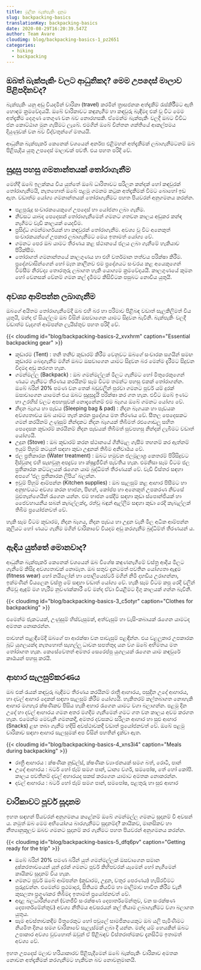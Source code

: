 ```yaml
---
title: මූලික බැක්පැකිං දැනුම
slug: backpacking-basics
translationKey: backpacking-basics
date: 2020-08-29T16:20:39.547Z
author: Team Avare
cloudimg: blog/backpacking-basics-1_pz2651
categories:
  - hiking
  - backpacking
---
```

## ඔබත් බැක්පැකිං වලට ආධුනිකද? මෙම උපදෙස් මාලාව පිළිපදිනවද?

බැක්පැකිං යනු අඩු වියදමින් චාරිකා (travel) කරමින් ත්‍රාසජනක අත්දැකීම් රැස්කිර්‍රීමට ඇති හොඳම
ක්‍රමවේදයයි. ඔබේ චාරිකාවට කඳුනැගීම හා කඳවුරු බැඳීමද එක් වූ විට මෙම අත්දැකීම දෙගුණ තෙගුණ වන
බව නොරහසකි. ඒමෙන්ම බැක්පැකිං වලදී ඔබට විවිධ ජන කොට්ඨාශ මුන ගැසීමට ලැබේ. එමගින් ඔබේ
චින්තන ශක්තියේ ආකල්පමය දියුණුවක් වන බව විද්වතුන්ගේ මතයයි.

ආධුනික බැක්පැකර් කෙනෙක් වශයෙන් අ‍ර්නඝ එළිමහන් අත්දැකීමක් ලබාගැනීමටනම් ඔබ පිළිපැදිය යුතු උපදෙස් මාලාවක් පවතී. එය පහත පරිදි වේ.

## සුදුසු පහසු ගමනාන්තයක් තෝරාගැනීම

මෙහිදී ඔබේ ඉලක්කය විය යුත්තේ ඔබේ ධාරිතාවට සරිලන කන්දක් හෝ කඳවුරක් තෝරාගැනීමයි, නැතහොත් ඔබේ පළමු ගමනම කටුක අත්දැකීමක් වීමට බොහෝ ඉඩ ඇත. වඩාත්ම යෝග්‍ය ගමනාන්තයක් තෝරාගැනීමට පහත පියවරන් අනුගමනය කරන්න.

* පළපුරුදු සංචාරකයෙකුගේ උපදෙස් හා යෝජනා ලබා ගැනීම.
* නිවසට යාබද පෙදෙසක් තෝරාගැනීමෙන් ගමනට ගතවන කාලය අඩුකර කන්ඳ නැගීමට වැඩි කාලයක් යෙදවීම.
* ප්‍රසිද්ධ ගමන්මාර්ගයක් හා කඳවුරක් තෝරාගැනීම. අවශ්‍ය වූ විට අනෙකුත් සංචාරකයන්ගේ උපකාර ලබාගැනීමට මෙය ඉතාමත් යෝග්‍ය වේ.
* ගමනට පෙර ඔබ යාමට තීරණය කළ ස්ථානයේ ජලය ලබා ගැනීමේ හැකියාව පිරික්සීම.
* තෝරාගත් ගමනාන්තයේ කාලගුණය හා එහි වර්තමාන තත්වය පරික්ෂා කිරීම. ප්‍රදේශවාසින්ගෙන් හෝ මෑත කාලීනව එම ප්‍රදේශයට සංචරය කළ අයෙකුගෙන් විමසීම නිරවද්‍ය තොරතුරු ලබාගත හැකි යොග්‍යම ක්‍රමවේදයයි. කාලගුණයේ කුමන හෝ වෙනසක් වේනම් ගමන කල් දැමීමට කිසිවිටක පසුබට නොවිය යුතුයි.

## අවශ්‍ය ආම්පන්න ලබාගැනීම

ඔබගේ අයිතම තෝරාගැනීමේදී ඔබ එහි බර හා පරිමාව පිළිබඳ වඩාත් සැලකිලිමත් විය යුතුයි, මන්ද ඒ සියල්ලම ඔබ විසින් ඔසවාගෙන යාමට සිදුවන බැවිනි. බැක්පැකිං වලදී වඩාත්ම වැදගත් ආම්පන්න ලැයිස්තුව පහත පරිදි වේ.

{{< cloudimg id="blog/backpacking-basics-2_xvxhrm" caption="Essential backpacking gear" >}}

* කූඩාරම (Tent) : තනි තනිව කුඩාරම් කිරීම වෙනුවට ඔබගේ සංචාරක සගයින් සමඟ කුඩාරම බෙදාගැනීම මගින් ඔබට ඔසවාගෙන යාමට සිදුවන බර මෙන්ම දැරීමට සිදුවන විදමද අඩු කරගත හැක.
* ගමන්මල්ල (Backpack) : ඔබ ගමන්මල්ලක් මිලට ගැනීමට හෝ මිතුරෙකුගෙන් ණයට ගැනීමට තීරණය කරයිනම් සෑම විටම තමන්ට පහසු එකක් තෝරාගන්න. ඔබේ බරින් 20% පමණ වන තෙක් බඩුවලින් පුරවා ගමනට පූර්ව යම් දුරක් ඔසාවාගෙන යාමෙන් එය ඔබට සුදුසුදැයි පරික්ෂා කර ගත හැක. එවිට ඔබේ ඉණට හා උරහිස් වලට අපහසුවක් නොදැනේනම් එම බෑගය ඔබේ ගමනට යෝග්‍ය වේ.
* නිදන බෑගය හා පෑඩය (Sleeping bag &amp; pad) : නිදන බෑගයක හා පෑඩයක අවශ්‍යතාවය ඔබ යාමට තැත් කරන ප්‍රදේශය මත තීරණය වේ. සීතල පෙදෙසකට ගමන් කරයිනම් උණුසුම් නින්දකට නිදන බෑගයක් තිබීමත් රළුගොඩලු සහිත පෙදෙසක කූඩාරම් කරයිනම් නිදන පෑඩයක් තිබීමත් සුවපහසු නින්දක් ලැබීමට වඩාත් යෝග්‍යයි.
* උදුන (Stove) : ඔබ කූඩාරම් කරන ස්ථානයේ ගිනිමැල ගැසීම තහනම් කර ඇත්නම් ඉයුම් පිහුම් කටයුත් සඳහා කුඩා උඳුනක් තිබීම අනිවාර්‍යය වේ.
* ජල ප්‍රතිකාරක (Water treatment) : ඔබට හමුවන ජලමූලාශ්‍ර කෙතරම් පිරිසිදුවට දිස්වුනද එහි සැඟවුනු අපද්‍රව්‍ය හා ක්ෂුද්‍රජීවීන් පැවතිය හැක. එමනිසා සෑම විටම ජල ප්‍රතිකාරක කට්ටලයක් රැගෙන යාම බුද්ධිමත් තීරණයක් වේ. වැඩි විස්තර සඳහා අපගේ ‘ජල ප්‍රතිකාරක ලිපිය’ බලන්න.
* ඉවුම් පිහුම් ආම්පන්න (Kitchen supplies) : ඔබ සැලසුම් කළ ආහාර පිසීමට හා අනුභවයට අවශ්‍ය කරන භාජන, පිඟන්, කෝප්ප හා අනෙකුත් උපකරණ නිවසේ මුළුතැන්ගෙයින් රැගෙන යන්න. එම භාජන සේදීම සඳහා කුඩා ස්පොන්ජියක් හා ජෛවහායනීය සබන් කැබල්ලක්ද, රත්වූ බඳුන් ඇල්ලීම සඳහා කුඩා රෙදි කැබැල්ලක් තිබීම ප්‍රයෝජනවත් වේ.

හැකි සෑම විටම කූඩාරම, නිදන බෑගය, නිදන පෑඩය හා උදුන වැනි මිල අධික ආම්පන්න කුලියට හෝ ණයට ගැනීම මගින් චාරිකාවේ වියදම අඩු කරගැනීම බුද්ධිම්ත් තීරණයන්‍ ය.

## ඇඳිය යුත්තේ මොනවාද?

ආධුනික බැක්පැකර් කෙනෙක් වශයෙන් ඔබ විශේෂ කඳුණනැගීමේ වස්ත්‍ර ආදිය මිලට ගැනීමේ කිසිදු අවශ්‍යතාවක් නොමැත. ඔබ සතුව දැනටමත් පවතින යෝග්‍යතා ඇඳුම (fitness wear) හෝ නයිලෝන් හා පොලියෙස්ටර් මගින් නිමි දහඩිය උරාගන්නා, ඉක්මණින් වියලෙන වස්ත්‍ර මේ සඳහා වඩාත් යෝග්‍ය වේ. හැකි සෑම විටම කපු රෙදි වලින් නිමවූ ඇඳුම් මග හැරීම නුවණක්කාරී වේ මන්ද ඒවා වියළීමට දිගු කාලයක් ගන්න බැවිනි.

{{< cloudimg id="blog/backpacking-basics-3_c5otyr" caption="Clothes for backpacking" >}}

එමෙන්ම ජැකටයක්, උණුසුම් හිස්වැසුමක්, අත්වැසුම් හා වැසි-කබායක් රැගෙන යාමටද අමතක නොකරන්න.

පාවහන් පැළඳීමේදී ඔබගේ පා ආරක්ෂා වන පාවැසුම් පළඳින්න. එය වළලුකාර උපකාරක බූට් යුගලයක්ද නැතහොත් සැහල්ලු ධාවන සපත්තුද යන වග ඔබේ අභිමතය මත තෝරාගත හැක. කෙසේවෙතත් අමතර සෙරෙප්පු යුගලයක් රැගෙන යාම කඳවුරේ කාර්‍යයන් පහසු කරයි.

## ආහාර සැලසුම්කරණය

ඔබ එක් රැයක් කඳවුරු බැඳීමට තීරණය කරයිනම් රාත්‍රී ආහාරය, පසුදින උදේ ආහාරය, හා දවල් ආහාර දෙකක් සඳහා සැලසුම් කිරීම යෝග්‍යයි. හැකිතරම් කල්තබාගත නොහැකි ආහාර මගහැර ක්ෂණිකව පිසිය හැකි අහාර රැගෙන යාමට වගා බලාගන්න. පළමු දින උදේ හා දවල් ආහාරය ගමන අතර මගදීම ගැනීමෙන් ගමට ගත වන කාලය අවම කරගත හැක. එමෙන්ම මෙවැනි ගමනකදී, අමතර දවසකට සරිලන ආහාර හා සුළු ආහාර (Snacks) ළඟ තබා ගැනීම හදිසි අවස්ථාවකදී වඩාත් ප්‍රයෝජනවත් වේ. ඔබේ පළමු චාරිකාව සඳහා ආහාර සැලසුමක් අප විසින් පහතින් දැක්වා ඇත.

{{< cloudimg id="blog/backpacking-basics-4_xns3i4" caption="Meals during backpacking" >}}

* රාත්‍රී ආහාරය : ක්ෂණික නූඩ්ල්ස්, ක්ෂණික ව්‍යාංජනයක් සමග බත්, රොටී, පාන්
* උදේ ආහාරය : බටර් හෝ ජෑම් සමග පාන්, ධාන්‍ය වර්ග, සමපෝෂ, තේ හෝ කෝපි. කාලය පවතීනම් දවල්
  අහාරයද සකස් කරගෙන යාමාට අමතක නොකරන්න.
* දවල් ආහාරය : බටර් හෝ ජෑම් සමග පාන්, සමපෝෂ, පළතුරු හා සුළු ආහාර

## චාරිකාවට පූර්ව සූදානම

ඉහත සඳහන් පියවරන් අනුගමනය කළේනම් ඔබේ ගමන්මල්ල ගමනට සූදානම් වී අවසන්‍ ය. නමුත් ඔබ මෙම අභියෝගය බාරගැනීමට සූදානම්ද? කායිකව, මානසිකව හා නීත්‍යානුකූලව ඔබව ගමනට සූදානම් කර ගැනීමට පහත පියවරන් අනුගමනය කරන්න.

{{< cloudimg id="blog/backpacking-basics-5_dfq6pv" caption="Getting ready for the trip" >}}

* ඔබේ බරින් 20% පමණ බරින් යුත් ගමන්මල්ලක් ඔසවාගෙන සමාන දුෂ්කරතාවයෙන් යුත් දුරක් ගමනට පූර්ව කිහිපවරක් යෑමෙන් හෝ නැගීමෙන් කායිකව සූදානම් විය හැක.
* ගමනට පූර්ව ඔබේ ආම්පන්න (කූඩාරම, උදුන, වතුර පෙරණය) හැසිරවීමට පුරුදුවන්න. එමෙන්ම ප්‍රථමාදාර, සිතියම කියවීම හා මාලිමාව භාවිත කිරීම වැනි කුසලතා ප්‍රගුණකර තිබීමද ඉතාමත් ප්‍රයෝජනවත් වේ.
* අදාළ බලධාරීන්ගෙන් (වනජීවී සංරක්ෂණ දෙපාර්තමේන්තුව, වන සංරක්ෂණ දෙපාර්තමේන්තුව) අවශ්‍ය නීතිමය අවසරයන් කල් තියාම ලබාගැනීමට වගා බලාගත යුතුය.
* සෑම අවස්තාවකදීම මිතුරෙකුට හෝ පවුලේ සාමජිකයෙකුට ඔබ යලි පැමිණීමට නියමිත දිනය සමග චාරිකාවේ සැලැස්මක් ලබා දී යන්න. මන්ද යම් හෙයකින් ඔබට උපාකාර අවශ්‍ය වුවහොත් ඔවුන් ඒ පිළිබඳව විස්තරාත්මකව දැනසිටීම ඉතාමත් අවශ්‍ය වේ.

ඉහත උපදෙස් මලාව හරියාකාරව පිළිපැදීමෙන් ඔබේ බැක්පැකිං චාරිකාව අමතක නොවන අත්දැකීමක් කරගැනීමට හැකිවන බව නොවනුමානයි.